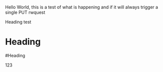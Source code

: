 Hello World, this is a test of what is happening and if it will always trigger a single PUT rwquest



Heading test
# Heading



#Heading 



123


